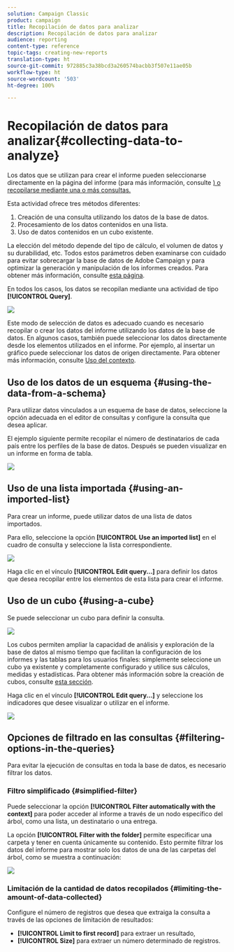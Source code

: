 ```yaml
---
solution: Campaign Classic
product: campaign
title: Recopilación de datos para analizar
description: Recopilación de datos para analizar
audience: reporting
content-type: reference
topic-tags: creating-new-reports
translation-type: ht
source-git-commit: 972885c3a38bcd3a260574bacbb3f507e11ae05b
workflow-type: ht
source-wordcount: '503'
ht-degree: 100%

---
```



# Recopilación de datos para analizar{#collecting-data-to-analyze}

Los datos que se utilizan para crear el informe pueden seleccionarse directamente en la página del informe (para más información, consulte [) o recopilarse mediante una o más consultas.](../../reporting/using/using-the-context.md)

Esta actividad ofrece tres métodos diferentes:

1. Creación de una consulta utilizando los datos de la base de datos.
1. Procesamiento de los datos contenidos en una lista.
1. Uso de datos contenidos en un cubo existente.

La elección del método depende del tipo de cálculo, el volumen de datos y su durabilidad, etc. Todos estos parámetros deben examinarse con cuidado para evitar sobrecargar la base de datos de Adobe Campaign y para optimizar la generación y manipulación de los informes creados. Para obtener más información, consulte [esta página](../../reporting/using/best-practices.md#optimizing-report-creation).

En todos los casos, los datos se recopilan mediante una actividad de tipo **[!UICONTROL Query]**.

![](assets/reporting_query_edit.png)

Este modo de selección de datos es adecuado cuando es necesario recopilar o crear los datos del informe utilizando los datos de la base de datos. En algunos casos, también puede seleccionar los datos directamente desde los elementos utilizados en el informe. Por ejemplo, al insertar un gráfico puede seleccionar los datos de origen directamente. Para obtener más información, consulte [Uso del contexto](../../reporting/using/using-the-context.md).

## Uso de los datos de un esquema {#using-the-data-from-a-schema}

Para utilizar datos vinculados a un esquema de base de datos, seleccione la opción adecuada en el editor de consultas y configure la consulta que desea aplicar.

El ejemplo siguiente permite recopilar el número de destinatarios de cada país entre los perfiles de la base de datos. Después se pueden visualizar en un informe en forma de tabla.

![](assets/reporting_query_from_schema.png)

## Uso de una lista importada {#using-an-imported-list}

Para crear un informe, puede utilizar datos de una lista de datos importados.

Para ello, seleccione la opción **[!UICONTROL Use an imported list]** en el cuadro de consulta y seleccione la lista correspondiente.

![](assets/reporting_query_from_list.png)

Haga clic en el vínculo **[!UICONTROL Edit query...]** para definir los datos que desea recopilar entre los elementos de esta lista para crear el informe.

## Uso de un cubo {#using-a-cube}

Se puede seleccionar un cubo para definir la consulta.

![](assets/reporting_query_from_cube.png)

Los cubos permiten ampliar la capacidad de análisis y exploración de la base de datos al mismo tiempo que facilitan la configuración de los informes y las tablas para los usuarios finales: simplemente seleccione un cubo ya existente y completamente configurado y utilice sus cálculos, medidas y estadísticas. Para obtener más información sobre la creación de cubos, consulte [esta sección](../../reporting/using/about-cubes.md).

Haga clic en el vínculo **[!UICONTROL Edit query...]** y seleccione los indicadores que desee visualizar o utilizar en el informe.

![](assets/reporting_query_from_cube_edit_query.png)

## Opciones de filtrado en las consultas {#filtering-options-in-the-queries}

Para evitar la ejecución de consultas en toda la base de datos, es necesario filtrar los datos.

### Filtro simplificado {#simplified-filter}

Puede seleccionar la opción **[!UICONTROL Filter automatically with the context]** para poder acceder al informe a través de un nodo específico del árbol, como una lista, un destinatario o una entrega.

La opción **[!UICONTROL Filter with the folder]** permite especificar una carpeta y tener en cuenta únicamente su contenido. Esto permite filtrar los datos del informe para mostrar solo los datos de una de las carpetas del árbol, como se muestra a continuación:

![](assets/reporting_control_folder.png)

### Limitación de la cantidad de datos recopilados {#limiting-the-amount-of-data-collected}

Configure el número de registros que desea que extraiga la consulta a través de las opciones de limitación de resultados:

* **[!UICONTROL Limit to first record]** para extraer un resultado,
* **[!UICONTROL Size]** para extraer un número determinado de registros.

